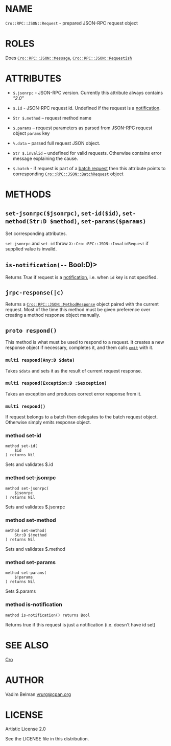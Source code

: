 NAME
====

`Cro::RPC::JSON::Request` - prepared JSON-RPC request object

ROLES
=====

Does [`Cro::RPC::JSON::Message`](https://github.com/vrurg/raku-Cro-RPC-JSON/blob/v0.1.4/docs/md/Cro/RPC/JSON/Message.md), [`Cro::RPC::JSON::Requestish`](https://github.com/vrurg/raku-Cro-RPC-JSON/blob/v0.1.4/docs/md/Cro/RPC/JSON/Requestish.md)

ATTRIBUTES
==========

  * `$.jsonrpc` - JSON-RPC version. Currently this attribute always contains *"2.0"*

  * `$.id` - JSON-RPC request id. Undefined if the request is a [notification](https://www.jsonrpc.org/specification#notification).

  * `Str $.method` – request method name

  * `$.params` – request parameters as parsed from JSON-RPC request object `params` key

  * `%.data` – parsed full request JSON object.

  * `Str $.invalid` – undefined for valid requests. Otherwise contains error message explaining the cause.

  * `$.batch` - if request is part of a [batch request](https://www.jsonrpc.org/specification#batch) then this attribute points to corresponding [`Cro::RPC::JSON::BatchRequest`](https://github.com/vrurg/raku-Cro-RPC-JSON/blob/v0.1.4/docs/md/Cro/RPC/JSON/BatchRequest.md) object

METHODS
=======

`set-jsonrpc($jsonrpc)`, `set-id($id)`, `set-method(Str:D $method)`, `set-params($params)`
------------------------------------------------------------------------------------------

Set corresponding attributes.

`set-jsonrpc` and `set-id` throw `X::Cro::RPC::JSON::InvalidRequest` if supplied value is invalid.

`is-notification(--` Bool:D)>
-----------------------------

Returns *True* if request is a [notification](https://www.jsonrpc.org/specification#notification), i.e. when `id` key is not specified.

`jrpc-response(|c)`
-------------------

Returns a [`Cro::RPC::JSON::MethodResponse`](https://github.com/vrurg/raku-Cro-RPC-JSON/blob/v0.1.4/docs/md/Cro/RPC/JSON/MethodResponse.md) object paired with the current request. Most of the time this method must be given preference over creating a method response object manually.

`proto respond()`
-----------------

This method is what must be used to respond to a request. It creates a new response object if necessary, completes it, and them calls [`emit`](https://docs.raku.org/routine/emit) with it.

### `multi respond(Any:D $data)`

Takes `$data` and sets it as the result of current request response.

### `multi respond(Exception:D :$exception)`

Takes an exception and produces correct error response from it.

### `multi respond()`

If request belongs to a batch then delegates to the batch request object. Otherwise simply emits response object.

### method set-id

```perl6
method set-id(
    $id
) returns Nil
```

Sets and validates $.id

### method set-jsonrpc

```perl6
method set-jsonrpc(
    $jsonrpc
) returns Nil
```

Sets and validates $.jsonrpc

### method set-method

```perl6
method set-method(
    Str:D $!method
) returns Nil
```

Sets and validates $.method

### method set-params

```perl6
method set-params(
    $!params
) returns Nil
```

Sets $.params

### method is-notification

```perl6
method is-notification() returns Bool
```

Returns true if this request is just a notification (i.e. doesn't have id set)

SEE ALSO
========

[Cro](https://cro.services)

AUTHOR
======

Vadim Belman <vrurg@cpan.org>

LICENSE
=======

Artistic License 2.0

See the LICENSE file in this distribution.


